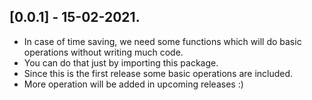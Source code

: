 ## [0.0.1] - 15-02-2021.

* In case of time saving, we need some functions which will do basic operations without writing much code.
* You can do that just by importing this package.
* Since this is the first release some basic operations are included. 
* More operation will be added in upcoming releases :)
